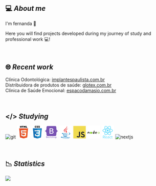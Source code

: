 ## 💻 *About me* 


I'm fernanda 💙

Here you will find projects developed during my journey of study and professional work 💻!


<br> 


## 🌐 *Recent work*
Clínica Odontológica: <a href=https://implantespaulista.com.br> implantespaulista.com.br  </a>
<br> 
Distribuidora de produtos de saúde: <a href=https://www.glotex.com.br> glotex.com.br </a>
<br> 
Clínica de Saúde Emocional: <a href=https://www.espacodamasio.com.br> espacodamasio.com.br </a>


<br>


## </> *Studying*
<p>
 <img src="https://www.vectorlogo.zone/logos/git-scm/git-scm-icon.svg" alt="git" width="40" height="40"/> 
 <img src="https://raw.githubusercontent.com/devicons/devicon/master/icons/html5/html5-original-wordmark.svg" alt="html5" width="40" height="40"/> 
 <img src="https://raw.githubusercontent.com/devicons/devicon/master/icons/css3/css3-original-wordmark.svg" alt="css3" width="40" height="40"/> 
 <img src="https://raw.githubusercontent.com/devicons/devicon/master/icons/bootstrap/bootstrap-plain-wordmark.svg" alt="bootstrap" width="40" height="40"/> 
 <img src="https://raw.githubusercontent.com/devicons/devicon/master/icons/java/java-original.svg" alt="java" width="40" height="40"/>
 <img src="https://raw.githubusercontent.com/devicons/devicon/master/icons/javascript/javascript-original.svg" alt="javascript" width="40" height="40"/>
 <img src="https://raw.githubusercontent.com/devicons/devicon/master/icons/nodejs/nodejs-original-wordmark.svg" alt="nodejs" width="40" height="40"/> 
 <img src="https://raw.githubusercontent.com/devicons/devicon/master/icons/react/react-original-wordmark.svg" alt="react" width="40" height="40"/> 
 <img src="https://cdn.worldvectorlogo.com/logos/nextjs-3.svg" alt="nextjs" width="40" height="40"/>  
</p>

<br>

## 📉 *Statistics*
 
 <img  align="left"  width="600px" src="https://github-readme-stats.vercel.app/api?username=developer-fernanda&show_icons=true&theme=tokyonight"/>


 






